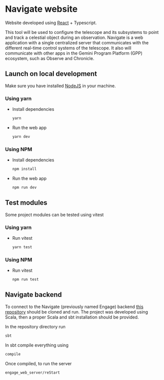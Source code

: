 # Navigate website
Website developed using [React](https://reactjs.org/) + Typescript.

This tool will be used to configure the telescope and its subsystems to point and track a celestial object during an observation. Navigate is a web application with a single centralized server that communicates with the different real-time control systems of the telescope. It also will communicate with other apps in the Gemini Program Platform (GPP) ecosystem, such as Observe and Chronicle.

## Launch on local development
Make sure you have installed [NodeJS](https://nodejs.org/en/) in your machine.

### Using yarn
- Install dependencies
  ```bash
  yarn
  ```

- Run the web app
  ```bash
  yarn dev
  ```

### Using NPM
- Install dependencies
  ```bash
  npm install
  ```

- Run the web app
  ```bash
  npm run dev
  ```

## Test modules
Some project modules can be tested using vitest

### Using yarn
- Run vitest
  ```bash
  yarn test
  ```

### Using NPM
- Run vitest
  ```bash
  npm run test
  ```

## Navigate backend
To connect to the Navigate (previously named Engage) backend [this repository](https://github.com/gemini-hlsw/engage) should be cloned and run. The project was developed using Scala, then a proper Scala and sbt installation should be provided.

In the repository directory run
```bash
sbt
```

In sbt compile everything using
```bash
compile
```

Once compiled, to run the server
```
engage_web_server/reStart
```